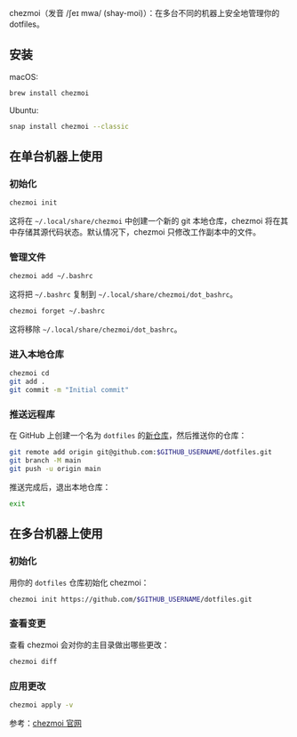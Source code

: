 chezmoi（发音 /ʃeɪ mwa/ (shay-moi)）：在多台不同的机器上安全地管理你的 dotfiles。

## 安装

macOS:

```sh
brew install chezmoi
```

Ubuntu:

```sh
snap install chezmoi --classic
```

## 在单台机器上使用

### 初始化

```sh
chezmoi init
```

这将在 `~/.local/share/chezmoi` 中创建一个新的 git 本地仓库，chezmoi 将在其中存储其源代码状态。默认情况下，chezmoi 只修改工作副本中的文件。

### 管理文件

```sh
chezmoi add ~/.bashrc
```

这将把 `~/.bashrc` 复制到 `~/.local/share/chezmoi/dot_bashrc`。

```sh
chezmoi forget ~/.bashrc
```

这将移除 `~/.local/share/chezmoi/dot_bashrc`。

### 进入本地仓库

```sh
chezmoi cd
git add .
git commit -m "Initial commit"
```

### 推送远程库

在 GitHub 上创建一个名为 `dotfiles` 的[新仓库](https://github.com/new)，然后推送你的仓库：

```sh
git remote add origin git@github.com:$GITHUB_USERNAME/dotfiles.git
git branch -M main
git push -u origin main
```

推送完成后，退出本地仓库：

```sh
exit
```

## 在多台机器上使用

### 初始化

用你的 `dotfiles` 仓库初始化 chezmoi：

```sh
chezmoi init https://github.com/$GITHUB_USERNAME/dotfiles.git
```

### 查看变更

查看 chezmoi 会对你的主目录做出哪些更改：

```sh
chezmoi diff
```

### 应用更改

```sh
chezmoi apply -v
```

参考：[chezmoi 官网](https://www.chezmoi.io/)